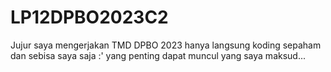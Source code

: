 # LP12DPBO2023C2

Jujur saya mengerjakan TMD DPBO 2023 hanya langsung koding sepaham dan sebisa saya saja :' yang penting dapat muncul yang
saya maksud...
